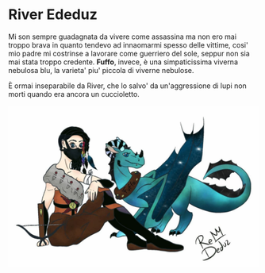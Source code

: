 # River Ededuz

Mi son sempre guadagnata da vivere come assassina ma non ero mai troppo brava in quanto tendevo ad innaomarmi spesso delle vittime, cosi' mio padre mi costrinse a lavorare come guerriero del sole, seppur non sia mai stata troppo credente.
**Fuffo**, invece, è una simpaticissima viverna nebulosa blu, la varieta' piu' piccola di viverne nebulose.

È ormai inseparabile da River, che lo salvo' da un'aggressione di lupi non morti quando era ancora un cuccioletto.

![](river.jpg)
